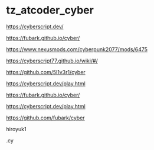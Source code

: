 # tz_atcoder_cyber

https://cyberscript.dev/

https://fubark.github.io/cyber/

https://www.nexusmods.com/cyberpunk2077/mods/6475

https://cyberscript77.github.io/wiki/#/

https://github.com/5l1v3r1/cyber

https://cyberscript.dev/play.html

https://fubark.github.io/cyber/

https://cyberscript.dev/play.html

https://github.com/fubark/cyber

hiroyuk1

.cy
